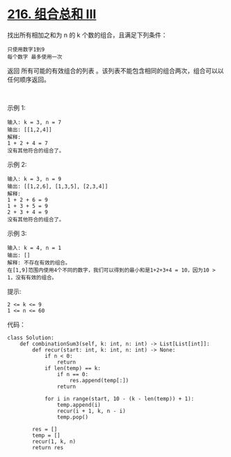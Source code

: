 # [216. 组合总和 III](https://leetcode-cn.com/problems/combination-sum-iii/)

找出所有相加之和为 n 的 k 个数的组合，且满足下列条件：
```
只使用数字1到9
每个数字 最多使用一次 
```
返回 所有可能的有效组合的列表 。该列表不能包含相同的组合两次，组合可以以任何顺序返回。

 

示例 1:
```
输入: k = 3, n = 7
输出: [[1,2,4]]
解释:
1 + 2 + 4 = 7
没有其他符合的组合了。
```
示例 2:
```
输入: k = 3, n = 9
输出: [[1,2,6], [1,3,5], [2,3,4]]
解释:
1 + 2 + 6 = 9
1 + 3 + 5 = 9
2 + 3 + 4 = 9
没有其他符合的组合了。
```
示例 3:
```
输入: k = 4, n = 1
输出: []
解释: 不存在有效的组合。
在[1,9]范围内使用4个不同的数字，我们可以得到的最小和是1+2+3+4 = 10，因为10 > 1，没有有效的组合。
```

提示:
```
2 <= k <= 9
1 <= n <= 60
```

代码：
```python3
class Solution:
    def combinationSum3(self, k: int, n: int) -> List[List[int]]:
        def recur(start: int, k: int, n: int) -> None:
            if n < 0:
                return
            if len(temp) == k:
                if n == 0:
                    res.append(temp[:])
                return
            
            for i in range(start, 10 - (k - len(temp)) + 1):
                temp.append(i)
                recur(i + 1, k, n - i)
                temp.pop()

        res = []
        temp = []
        recur(1, k, n)
        return res
```